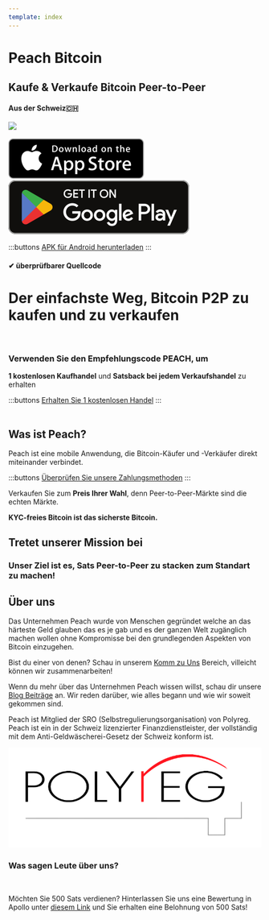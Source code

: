 ```yaml
---
template: index
---
```

<!--[teaser]-->
# Peach Bitcoin
## Kaufe & Verkaufe Bitcoin <span>Peer-to-Peer</span>
#### Aus der Schweiz🇨🇭


<div class="inner-wrap">

![](/img/phones.png)

<div>
  <div class="md:flex items-end">
    <a href="https://testflight.apple.com/join/wfSPFEWG"><img class="h-180px md:h-90px" src="/img/home/download-on-the-app-store.svg" alt="Download on the Apple Store"></a>
    <a class="md:ml-4" href="https://play.google.com/store/apps/details?id=com.peachbitcoin.peach.mainnet"><img class="h-180px md:h-90px" src="/img/home/get-it-on-google-play.svg" alt="Get it on Google Play"></a>
  </div>

  :::buttons
  [APK für Android herunterladen](/apk/)
  :::
</div>

</div>

#### ✔ überprüfbarer Quellcode

<!--[top]-->
# Der einfachste Weg, Bitcoin P2P zu kaufen und zu verkaufen
<br>

### Verwenden Sie den Empfehlungscode PEACH, um

**1 kostenlosen Kaufhandel** und **Satsback bei jedem Verkaufshandel** zu erhalten

:::buttons
[Erhalten Sie 1 kostenlosen Handel](https://peachbitcoin.com/referral/?code=PEACH)
:::
<br><br>

## Was ist Peach?

Peach ist eine mobile Anwendung, die Bitcoin-Käufer und -Verkäufer direkt miteinander verbindet.

:::buttons
[Überprüfen Sie unsere Zahlungsmethoden](/de/how-it-works/#available-payment-methods)
:::

Verkaufen Sie zum **Preis Ihrer Wahl**, denn Peer-to-Peer-Märkte sind die echten Märkte.

**KYC-freies Bitcoin ist das sicherste Bitcoin.**


<!--[mission]-->
## Tretet unserer Mission bei

### Unser Ziel ist es, Sats Peer-to-Peer zu stacken zum Standart zu machen!

<!--[about]-->
## Über uns

Das Unternehmen Peach wurde von Menschen gegründet welche an das härteste Geld glauben das es je gab und es der ganzen Welt zugänglich machen wollen ohne Kompromisse bei den grundlegenden Aspekten von Bitcoin einzugehen.

Bist du einer von denen? Schau in unserem [Komm zu Uns](/Komm-zu-Uns/) Bereich, villeicht können wir zusammenarbeiten!

Wenn du mehr über das Unternehmen Peach wissen willst, schau dir unsere [Blog Beiträge](/Blog/) an. Wir reden darüber, wie alles begann und wie wir soweit gekommen sind.


Peach ist Mitglied der SRO (Selbstregulierungsorganisation) von Polyreg. Peach ist ein in der Schweiz lizenzierter Finanzdienstleister, der vollständig mit dem Anti-Geldwäscherei-Gesetz der Schweiz konform ist.

<div class="flex justify-center"><div class="w-1/2">

  ![](/img/home/polyreg.png)

</div></div>

### Was sagen Leute über uns?
<br>
<div id="ap-widget-container" class="ap-widget-container" prod_code="peach" show ="top" bg_color="#FFFFFF" review_bg_color = "#FFFFFF" text_color = "#000000"></div>

Möchten Sie 500 Sats verdienen? Hinterlassen Sie uns eine Bewertung in Apollo unter [diesem Link](https://heyapollo.com/invite-review?prod=peach) und Sie erhalten eine Belohnung von 500 Sats!
